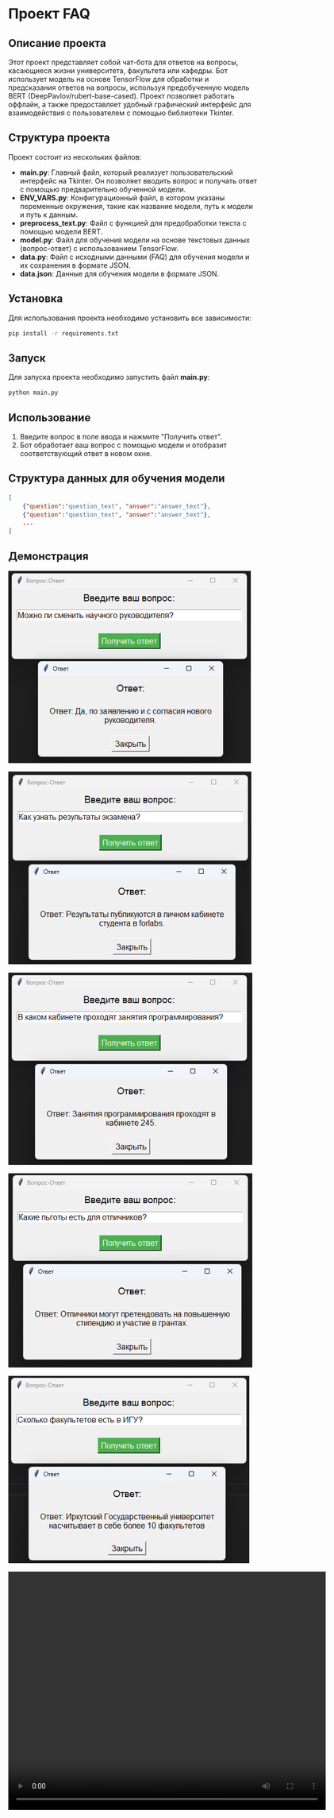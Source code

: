 # Проект FAQ

## Описание проекта
Этот проект представляет собой чат-бота для ответов на вопросы, касающиеся жизни университета, факультета или кафедры. Бот использует модель на основе TensorFlow для обработки и предсказания ответов на вопросы, используя предобученную модель BERT (DeepPavlov/rubert-base-cased). Проект позволяет работать оффлайн, а также предоставляет удобный графический интерфейс для взаимодействия с пользователем с помощью библиотеки Tkinter.

## Структура проекта
Проект состоит из нескольких файлов:

- **main.py**: Главный файл, который реализует пользовательский интерфейс на Tkinter. Он позволяет вводить вопрос и получать ответ с помощью предварительно обученной модели.
- **ENV_VARS.py**: Конфигурационный файл, в котором указаны переменные окружения, такие как название модели, путь к модели и путь к данным.
- **preprocess_text.py**: Файл с функцией для предобработки текста с помощью модели BERT.
- **model.py**: Файл для обучения модели на основе текстовых данных (вопрос-ответ) с использованием TensorFlow.
- **data.py**: Файл с исходными данными (FAQ) для обучения модели и их сохранения в формате JSON.
- **data.json**: Данные для обучения модели в формате JSON.

## Установка
Для использования проекта необходимо установить все зависимости:

```bash
pip install -r requirements.txt
```

## Запуск
Для запуска проекта необходимо запустить файл **main.py**:
```bash
python main.py
```

## Использование
1. Введите вопрос в поле ввода и нажмите "Получить ответ".
2. Бот обработает ваш вопрос с помощью модели и отобразит соответствующий ответ в новом окне.

## Структура данных для обучения модели
```json
[
    {"question":"question_text", "answer":"answer_text"},
    {"question":"question_text", "answer":"answer_text"},
    ...
]
```
## Демонстрация
![sample_1](demonstration/sample_1.png)

![sample_2](demonstration/sample_2.png)

![sample_3](demonstration/sample_3.png)

![sample_4](demonstration/sample_4.png)

![sample_5](demonstration/sample_5.png)

<video width="640" height="480" controls>
  <source src="demonstration/demonstration.mp4" type="video/mp4">
</video>
